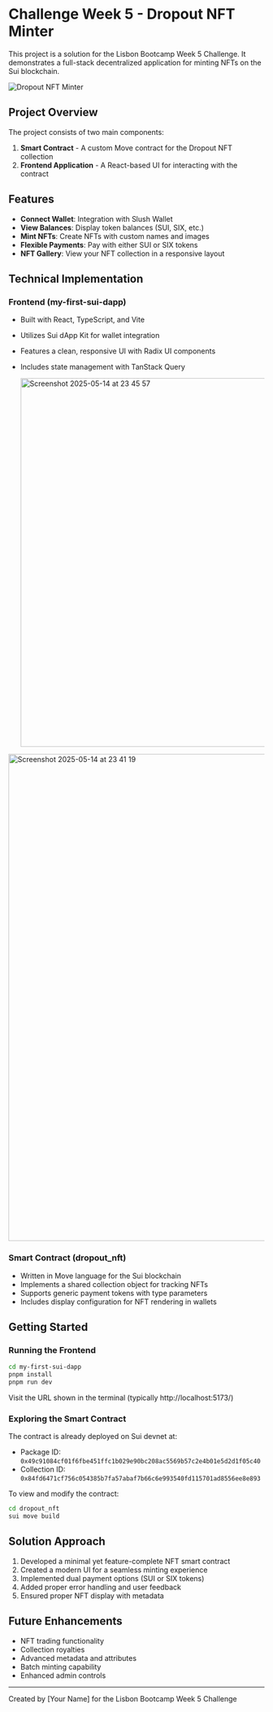 # Challenge Week 5 - Dropout NFT Minter

This project is a solution for the Lisbon Bootcamp Week 5 Challenge. It demonstrates a full-stack decentralized application for minting NFTs on the Sui blockchain.

![Dropout NFT Minter](https://i.imgur.com/yvNbUed.png)

## Project Overview

The project consists of two main components:

1. **Smart Contract** - A custom Move contract for the Dropout NFT collection
2. **Frontend Application** - A React-based UI for interacting with the contract

## Features

- **Connect Wallet**: Integration with Slush Wallet
- **View Balances**: Display token balances (SUI, SIX, etc.)
- **Mint NFTs**: Create NFTs with custom names and images
- **Flexible Payments**: Pay with either SUI or SIX tokens
- **NFT Gallery**: View your NFT collection in a responsive layout

## Technical Implementation

### Frontend (my-first-sui-dapp)

- Built with React, TypeScript, and Vite
- Utilizes Sui dApp Kit for wallet integration
- Features a clean, responsive UI with Radix UI components
- Includes state management with TanStack Query

  <img width="726" alt="Screenshot 2025-05-14 at 23 45 57" src="https://github.com/user-attachments/assets/96183d66-1bf3-4eac-8311-89a507156e2f" />
<img width="959" alt="Screenshot 2025-05-14 at 23 41 19" src="https://github.com/user-attachments/assets/75ea1d2b-9432-4468-9b6c-a410d4d1c1d5" />


### Smart Contract (dropout_nft)

- Written in Move language for the Sui blockchain
- Implements a shared collection object for tracking NFTs
- Supports generic payment tokens with type parameters
- Includes display configuration for NFT rendering in wallets

## Getting Started

### Running the Frontend

```bash
cd my-first-sui-dapp
pnpm install
pnpm run dev
```

Visit the URL shown in the terminal (typically http://localhost:5173/)

### Exploring the Smart Contract

The contract is already deployed on Sui devnet at:
- Package ID: `0x49c91084cf01f6fbe451ffc1b029e90bc208ac5569b57c2e4b01e5d2d1f05c40`
- Collection ID: `0x84fd6471cf756c054385b7fa57abaf7b66c6e993540fd115701ad8556ee8e893`

To view and modify the contract:
```bash
cd dropout_nft
sui move build
```

## Solution Approach

1. Developed a minimal yet feature-complete NFT smart contract
2. Created a modern UI for a seamless minting experience
3. Implemented dual payment options (SUI or SIX tokens)
4. Added proper error handling and user feedback
5. Ensured proper NFT display with metadata

## Future Enhancements

- NFT trading functionality
- Collection royalties
- Advanced metadata and attributes
- Batch minting capability
- Enhanced admin controls

---

Created by [Your Name] for the Lisbon Bootcamp Week 5 Challenge
